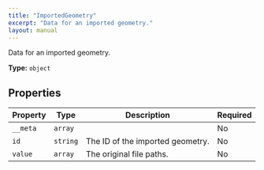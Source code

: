 ```yaml
---
title: "ImportedGeometry"
excerpt: "Data for an imported geometry."
layout: manual
---
```


Data for an imported geometry.


**Type:** `object`

## Properties

| Property | Type | Description | Required |
|----------|------|-------------|----------|
| `__meta` | `array` |  | No |
| `id` | `string` | The ID of the imported geometry. | No |
| `value` | `array` | The original file paths. | No |


